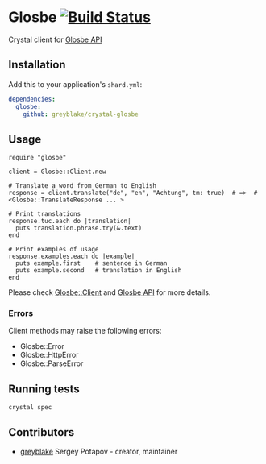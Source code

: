 # Glosbe [![Build Status](https://travis-ci.org/greyblake/crystal-glosbe.svg?branch=master)](https://travis-ci.org/greyblake/crystal-glosbe)

Crystal client for [Glosbe API](https://glosbe.com/a-api)

## Installation


Add this to your application's `shard.yml`:

```yaml
dependencies:
  glosbe:
    github: greyblake/crystal-glosbe
```

## Usage

```crystal
require "glosbe"

client = Glosbe::Client.new

# Translate a word from German to English
response = client.translate("de", "en", "Achtung", tm: true)  # =>  #<Glosbe::TranslateResponse ... >

# Print translations
response.tuc.each do |translation|
  puts translation.phrase.try(&.text)
end

# Print examples of usage
response.examples.each do |example|
  puts example.first    # sentence in German
  puts example.second   # translation in English
end
```

Please check [Glosbe::Client](https://github.com/greyblake/crystal-glosbe/blob/master/src/glosbe/client.cr)
and [Glosbe API](https://glosbe.com/a-api) for more details.

### Errors

Client methods may raise the following errors:

* Glosbe::Error
 * Glosbe::HttpError
 * Glosbe::ParseError

## Running tests

```
crystal spec
```

## Contributors

- [greyblake](https://github.com/greyblake) Sergey Potapov - creator, maintainer
